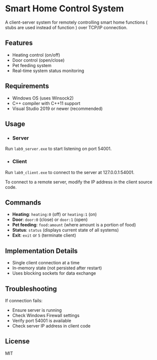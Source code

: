 # Smart Home Control System

A client-server system for remotely controlling smart home functions ( stubs are used instead of function ) over TCP/IP connection.

## Features

- Heating control (on/off)
- Door control (open/close)
- Pet feeding system
- Real-time system status monitoring

## Requirements

- Windows OS (uses Winsock2)
- C++ compiler with C++11 support
- Visual Studio 2019 or newer (recommended)


## Usage

- ### Server

Run `lab9_server.exe` to start listening on port 54001.

- ### Client

Run `lab9_client.exe` to connect to the server at 127.0.0.1:54001.

To connect to a remote server, modify the IP address in the client source code.

## Commands

- **Heating**: `heating:0` (off) or `heating:1` (on)
- **Door**: `door:0` (close) or `door:1` (open)
- **Pet feeding**: `food:amount` (where amount is a portion of food)
- **Status**: `status` (displays current state of all systems)
- **Exit**: `exit` or `5` (terminate client)

## Implementation Details

- Single client connection at a time
- In-memory state (not persisted after restart)
- Uses blocking sockets for data exchange

## Troubleshooting

If connection fails:
- Ensure server is running
- Check Windows Firewall settings
- Verify port 54001 is available
- Check server IP address in client code

## License

MIT
